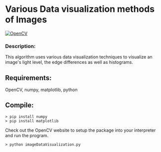 # Various Data visualization methods of Images
[![OpenCV](https://img.shields.io/badge/opencv-%23white.svg?style=for-the-badge&logo=opencv&logoColor=white)](https://docs.opencv.org/4.x/d6/d00/tutorial_py_root.html) <br/>


### Description:
This algorithm uses various data visualization techniques to visualize an image's light level, the edge differences as well as histograms. <br/>

## Requirements:
OpenCV, numpy, matplotlib, python


## Compile:
```
> pip install numpy
> pip install matplotlib
```
Check out the OpenCV website to setup the package into your interpreter and run the program.
```
> python imageDataVisualization.py
```